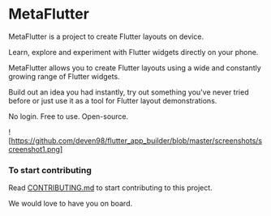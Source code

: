 
# MetaFlutter

MetaFlutter is a project to create Flutter layouts on device. 

Learn, explore and experiment with Flutter widgets directly on your phone.

MetaFlutter allows you to create Flutter layouts using a wide and constantly growing range of Flutter widgets. 

Build out an idea you had instantly, try out something you've never tried before or just use it as a tool for Flutter layout demonstrations. 

No login. Free to use. Open-source.

![https://github.com/deven98/flutter_app_builder/blob/master/screenshots/screenshot1.png]

### To start contributing

Read [CONTRIBUTING.md](https://github.com/deven98/flutter_app_builder/blob/master/CONTRIBUTING.md) to start contributing to this project. 

We would love to have you on board.

